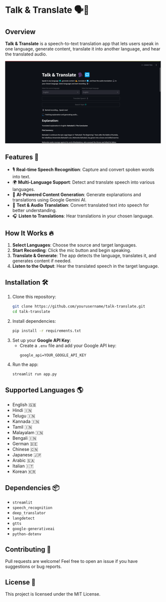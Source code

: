 # Talk & Translate 🗣️🔁

## Overview
**Talk & Translate** is a speech-to-text translation app that lets users speak in one language, generate content, translate it into another language, and hear the translated audio.

![alt text](<Screenshot 2025-01-31 231012.png>)
## Features 🚀
- 🎙️ **Real-time Speech Recognition**: Capture and convert spoken words into text.
- 🌍 **Multi-Language Support**: Detect and translate speech into various languages.
- 📝 **AI-Powered Content Generation**: Generate explanations and translations using Google Gemini AI.
- 🔄 **Text & Audio Translation**: Convert translated text into speech for better understanding.
- 🎧 **Listen to Translations**: Hear translations in your chosen language.

## How It Works 🔥
1. **Select Languages**: Choose the source and target languages.
2. **Start Recording**: Click the mic button and begin speaking.
3. **Translate & Generate**: The app detects the language, translates it, and generates content if needed.
4. **Listen to the Output**: Hear the translated speech in the target language.

## Installation 🛠️
1. Clone this repository:
   ```bash
   git clone https://github.com/yourusername/talk-translate.git
   cd talk-translate
   ```
2. Install dependencies:
   ```bash
   pip install -r requirements.txt
   ```
3. Set up your **Google API Key**:
   - Create a `.env` file and add your Google API key:
     ```
     google_api=YOUR_GOOGLE_API_KEY
     ```
4. Run the app:
   ```bash
   streamlit run app.py
   ```

## Supported Languages 🌎
- English 🇬🇧
- Hindi 🇮🇳
- Telugu 🇮🇳
- Kannada 🇮🇳
- Tamil 🇮🇳
- Malayalam 🇮🇳
- Bengali 🇮🇳
- German 🇩🇪
- Chinese 🇨🇳
- Japanese 🇯🇵
- Arabic 🇸🇦
- Italian 🇮🇹
- Korean 🇰🇷

## Dependencies 📦
- `streamlit`
- `speech_recognition`
- `deep_translator`
- `langdetect`
- `gtts`
- `google-generativeai`
- `python-dotenv`

## Contributing 🤝
Pull requests are welcome! Feel free to open an issue if you have suggestions or bug reports.

## License 📜
This project is licensed under the MIT License.




